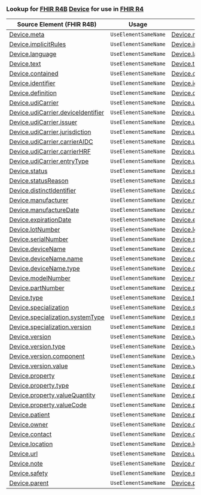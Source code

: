 ### Lookup for [FHIR R4B](https://hl7.org/fhir/R4B/) [Device](https://hl7.org/fhir/R4B/Device.html) for use in [FHIR R4](https://hl7.org/fhir/R4/)

| Source Element (FHIR R4B) | Usage | Target |
| -------------- | ----- | ------ |
| [Device.meta](https://hl7.org/fhir/R4B/Device.html#resource) | `UseElementSameName` | [Device.meta](https://hl7.org/fhir/R4/Device.html#resource) |
| [Device.implicitRules](https://hl7.org/fhir/R4B/Device.html#resource) | `UseElementSameName` | [Device.implicitRules](https://hl7.org/fhir/R4/Device.html#resource) |
| [Device.language](https://hl7.org/fhir/R4B/Device.html#resource) | `UseElementSameName` | [Device.language](https://hl7.org/fhir/R4/Device.html#resource) |
| [Device.text](https://hl7.org/fhir/R4B/Device.html#resource) | `UseElementSameName` | [Device.text](https://hl7.org/fhir/R4/Device.html#resource) |
| [Device.contained](https://hl7.org/fhir/R4B/Device.html#resource) | `UseElementSameName` | [Device.contained](https://hl7.org/fhir/R4/Device.html#resource) |
| [Device.identifier](https://hl7.org/fhir/R4B/Device.html#resource) | `UseElementSameName` | [Device.identifier](https://hl7.org/fhir/R4/Device.html#resource) |
| [Device.definition](https://hl7.org/fhir/R4B/Device.html#resource) | `UseElementSameName` | [Device.definition](https://hl7.org/fhir/R4/Device.html#resource) |
| [Device.udiCarrier](https://hl7.org/fhir/R4B/Device.html#resource) | `UseElementSameName` | [Device.udiCarrier](https://hl7.org/fhir/R4/Device.html#resource) |
| [Device.udiCarrier.deviceIdentifier](https://hl7.org/fhir/R4B/Device.html#resource) | `UseElementSameName` | [Device.udiCarrier.deviceIdentifier](https://hl7.org/fhir/R4/Device.html#resource) |
| [Device.udiCarrier.issuer](https://hl7.org/fhir/R4B/Device.html#resource) | `UseElementSameName` | [Device.udiCarrier.issuer](https://hl7.org/fhir/R4/Device.html#resource) |
| [Device.udiCarrier.jurisdiction](https://hl7.org/fhir/R4B/Device.html#resource) | `UseElementSameName` | [Device.udiCarrier.jurisdiction](https://hl7.org/fhir/R4/Device.html#resource) |
| [Device.udiCarrier.carrierAIDC](https://hl7.org/fhir/R4B/Device.html#resource) | `UseElementSameName` | [Device.udiCarrier.carrierAIDC](https://hl7.org/fhir/R4/Device.html#resource) |
| [Device.udiCarrier.carrierHRF](https://hl7.org/fhir/R4B/Device.html#resource) | `UseElementSameName` | [Device.udiCarrier.carrierHRF](https://hl7.org/fhir/R4/Device.html#resource) |
| [Device.udiCarrier.entryType](https://hl7.org/fhir/R4B/Device.html#resource) | `UseElementSameName` | [Device.udiCarrier.entryType](https://hl7.org/fhir/R4/Device.html#resource) |
| [Device.status](https://hl7.org/fhir/R4B/Device.html#resource) | `UseElementSameName` | [Device.status](https://hl7.org/fhir/R4/Device.html#resource) |
| [Device.statusReason](https://hl7.org/fhir/R4B/Device.html#resource) | `UseElementSameName` | [Device.statusReason](https://hl7.org/fhir/R4/Device.html#resource) |
| [Device.distinctIdentifier](https://hl7.org/fhir/R4B/Device.html#resource) | `UseElementSameName` | [Device.distinctIdentifier](https://hl7.org/fhir/R4/Device.html#resource) |
| [Device.manufacturer](https://hl7.org/fhir/R4B/Device.html#resource) | `UseElementSameName` | [Device.manufacturer](https://hl7.org/fhir/R4/Device.html#resource) |
| [Device.manufactureDate](https://hl7.org/fhir/R4B/Device.html#resource) | `UseElementSameName` | [Device.manufactureDate](https://hl7.org/fhir/R4/Device.html#resource) |
| [Device.expirationDate](https://hl7.org/fhir/R4B/Device.html#resource) | `UseElementSameName` | [Device.expirationDate](https://hl7.org/fhir/R4/Device.html#resource) |
| [Device.lotNumber](https://hl7.org/fhir/R4B/Device.html#resource) | `UseElementSameName` | [Device.lotNumber](https://hl7.org/fhir/R4/Device.html#resource) |
| [Device.serialNumber](https://hl7.org/fhir/R4B/Device.html#resource) | `UseElementSameName` | [Device.serialNumber](https://hl7.org/fhir/R4/Device.html#resource) |
| [Device.deviceName](https://hl7.org/fhir/R4B/Device.html#resource) | `UseElementSameName` | [Device.deviceName](https://hl7.org/fhir/R4/Device.html#resource) |
| [Device.deviceName.name](https://hl7.org/fhir/R4B/Device.html#resource) | `UseElementSameName` | [Device.deviceName.name](https://hl7.org/fhir/R4/Device.html#resource) |
| [Device.deviceName.type](https://hl7.org/fhir/R4B/Device.html#resource) | `UseElementSameName` | [Device.deviceName.type](https://hl7.org/fhir/R4/Device.html#resource) |
| [Device.modelNumber](https://hl7.org/fhir/R4B/Device.html#resource) | `UseElementSameName` | [Device.modelNumber](https://hl7.org/fhir/R4/Device.html#resource) |
| [Device.partNumber](https://hl7.org/fhir/R4B/Device.html#resource) | `UseElementSameName` | [Device.partNumber](https://hl7.org/fhir/R4/Device.html#resource) |
| [Device.type](https://hl7.org/fhir/R4B/Device.html#resource) | `UseElementSameName` | [Device.type](https://hl7.org/fhir/R4/Device.html#resource) |
| [Device.specialization](https://hl7.org/fhir/R4B/Device.html#resource) | `UseElementSameName` | [Device.specialization](https://hl7.org/fhir/R4/Device.html#resource) |
| [Device.specialization.systemType](https://hl7.org/fhir/R4B/Device.html#resource) | `UseElementSameName` | [Device.specialization.systemType](https://hl7.org/fhir/R4/Device.html#resource) |
| [Device.specialization.version](https://hl7.org/fhir/R4B/Device.html#resource) | `UseElementSameName` | [Device.specialization.version](https://hl7.org/fhir/R4/Device.html#resource) |
| [Device.version](https://hl7.org/fhir/R4B/Device.html#resource) | `UseElementSameName` | [Device.version](https://hl7.org/fhir/R4/Device.html#resource) |
| [Device.version.type](https://hl7.org/fhir/R4B/Device.html#resource) | `UseElementSameName` | [Device.version.type](https://hl7.org/fhir/R4/Device.html#resource) |
| [Device.version.component](https://hl7.org/fhir/R4B/Device.html#resource) | `UseElementSameName` | [Device.version.component](https://hl7.org/fhir/R4/Device.html#resource) |
| [Device.version.value](https://hl7.org/fhir/R4B/Device.html#resource) | `UseElementSameName` | [Device.version.value](https://hl7.org/fhir/R4/Device.html#resource) |
| [Device.property](https://hl7.org/fhir/R4B/Device.html#resource) | `UseElementSameName` | [Device.property](https://hl7.org/fhir/R4/Device.html#resource) |
| [Device.property.type](https://hl7.org/fhir/R4B/Device.html#resource) | `UseElementSameName` | [Device.property.type](https://hl7.org/fhir/R4/Device.html#resource) |
| [Device.property.valueQuantity](https://hl7.org/fhir/R4B/Device.html#resource) | `UseElementSameName` | [Device.property.valueQuantity](https://hl7.org/fhir/R4/Device.html#resource) |
| [Device.property.valueCode](https://hl7.org/fhir/R4B/Device.html#resource) | `UseElementSameName` | [Device.property.valueCode](https://hl7.org/fhir/R4/Device.html#resource) |
| [Device.patient](https://hl7.org/fhir/R4B/Device.html#resource) | `UseElementSameName` | [Device.patient](https://hl7.org/fhir/R4/Device.html#resource) |
| [Device.owner](https://hl7.org/fhir/R4B/Device.html#resource) | `UseElementSameName` | [Device.owner](https://hl7.org/fhir/R4/Device.html#resource) |
| [Device.contact](https://hl7.org/fhir/R4B/Device.html#resource) | `UseElementSameName` | [Device.contact](https://hl7.org/fhir/R4/Device.html#resource) |
| [Device.location](https://hl7.org/fhir/R4B/Device.html#resource) | `UseElementSameName` | [Device.location](https://hl7.org/fhir/R4/Device.html#resource) |
| [Device.url](https://hl7.org/fhir/R4B/Device.html#resource) | `UseElementSameName` | [Device.url](https://hl7.org/fhir/R4/Device.html#resource) |
| [Device.note](https://hl7.org/fhir/R4B/Device.html#resource) | `UseElementSameName` | [Device.note](https://hl7.org/fhir/R4/Device.html#resource) |
| [Device.safety](https://hl7.org/fhir/R4B/Device.html#resource) | `UseElementSameName` | [Device.safety](https://hl7.org/fhir/R4/Device.html#resource) |
| [Device.parent](https://hl7.org/fhir/R4B/Device.html#resource) | `UseElementSameName` | [Device.parent](https://hl7.org/fhir/R4/Device.html#resource) |
